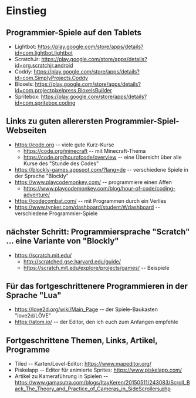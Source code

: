# Einstieg

## Programmier-Spiele auf den Tablets
+ Lightbot: https://play.google.com/store/apps/details?id=com.lightbot.lightbot
+ ScratchJr: https://play.google.com/store/apps/details?id=org.scratchjr.android
+ Coddy: https://play.google.com/store/apps/details?id=com.SimplyProjects.Coddy
+ Bloxels: https://play.google.com/store/apps/details?id=com.projectpixelpress.BloxelsBuilder
+ Spritebox: https://play.google.com/store/apps/details?id=com.spritebox.coding

## Links zu guten allerersten Programmier-Spiel-Webseiten
+ https://code.org -- viele gute Kurz-Kurse
  + https://code.org/minecraft -- mit Minecraft-Thema
  + https://code.org/hourofcode/overview -- eine Übersicht über alle Kurse des "Stunde des Codes"
+ https://blockly-games.appspot.com/?lang=de -- verschiedene Spiele in der Sprache "Blockly"
+ https://www.playcodemonkey.com/ -- programmiere einen Affen
  + https://www.playcodemonkey.com/blog/hour-of-code/coding-adventure/
+ https://codecombat.com/ -- mit Programmen durch ein Verlies
+ https://www.tynker.com/dashboard/student/#/dashboard -- verschiedene Programmier-Spiele

## nächster Schritt: Programmiersprache "Scratch" ... eine Variante von "Blockly"
+ https://scratch.mit.edu/
  + http://scratched.gse.harvard.edu/guide/
  + https://scratch.mit.edu/explore/projects/games/ -- Beispiele

## Für das fortgeschrittenere Programmieren in der Sprache "Lua"
+ https://love2d.org/wiki/Main_Page -- der Spiele-Baukasten "love2d/LÖVE"
+ https://atom.io/ -- der Editor, den ich euch zum Anfangen empfehle

## Fortgeschrittene Themen, Links, Artikel, Programme
+ Tiled -- Karten/Level-Editor: https://www.mapeditor.org/
+ Piskelapp -- Editor für animierte Sprites: https://www.piskelapp.com/
+ Artikel zu Kameraführung in Spielen -- https://www.gamasutra.com/blogs/ItayKeren/20150511/243083/Scroll_Back_The_Theory_and_Practice_of_Cameras_in_SideScrollers.php

